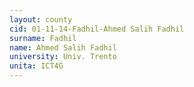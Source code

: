 ```yaml
---
layout: county 
cid: 01-11-14-Fadhil-Ahmed Salih Fadhil
surname: Fadhil
name: Ahmed Salih Fadhil
university: Univ. Trento
unita: ICT4G
---
```

